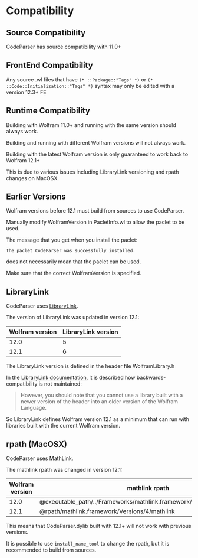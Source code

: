
# Compatibility


## Source Compatibility

CodeParser has source compatibility with 11.0+


## FrontEnd Compatibility

Any source .wl files that have `(* ::Package::"Tags" *)` or `(* ::Code::Initialization::"Tags" *)` syntax may only be edited with a version 12.3+ FE 


## Runtime Compatibility

Building with Wolfram 11.0+ and running with the same version should always work.

Building and running with different Wolfram versions will not always work.

Building with the latest Wolfram version is only guaranteed to work back to Wolfram 12.1+

This is due to various issues including LibraryLink versioning and rpath changes on MacOSX.


## Earlier Versions

Wolfram versions before 12.1 must build from sources to use CodeParser.

Manually modify WolframVersion in PacletInfo.wl to allow the paclet to be used.

The message that you get when you install the paclet:
```
The paclet CodeParser was successfully installed.
```
does not necessarily mean that the paclet can be used.

Make sure that the correct WolframVersion is specified.


## LibraryLink

CodeParser uses [LibraryLink](https://reference.wolfram.com/language/guide/LibraryLink.html).

The version of LibraryLink was updated in version 12.1:

| Wolfram version | LibraryLink version |
| --------------- | ------------------- |
| 12.0            | 5                   |
| 12.1            | 6                   |

The LibraryLink version is defined in the header file WolframLibrary.h

In the [LibraryLink documentation](https://reference.wolfram.com/language/LibraryLink/tutorial/LibraryStructure.html#280210622), it is described how backwards-compatibility is not maintained:

>However, you should note that you cannot use a library built with a newer version of the header into an older version of the Wolfram Language.

So LibraryLink defines Wolfram version 12.1 as a minimum that can run with libraries built with the current Wolfram version.


## rpath (MacOSX)

CodeParser uses MathLink.

The mathlink rpath was changed in version 12.1:

| Wolfram version | mathlink rpath                                                           |
| --------------- | ------------------------------------------------------------------------ |
| 12.0            | @executable_path/../Frameworks/mathlink.framework/Versions/4.36/mathlink |
| 12.1            | @rpath/mathlink.framework/Versions/4/mathlink                            |

This means that CodeParser.dylib built with 12.1+ will not work with previous versions.

It is possible to use `install_name_tool` to change the rpath, but it is recommended to build from sources.
